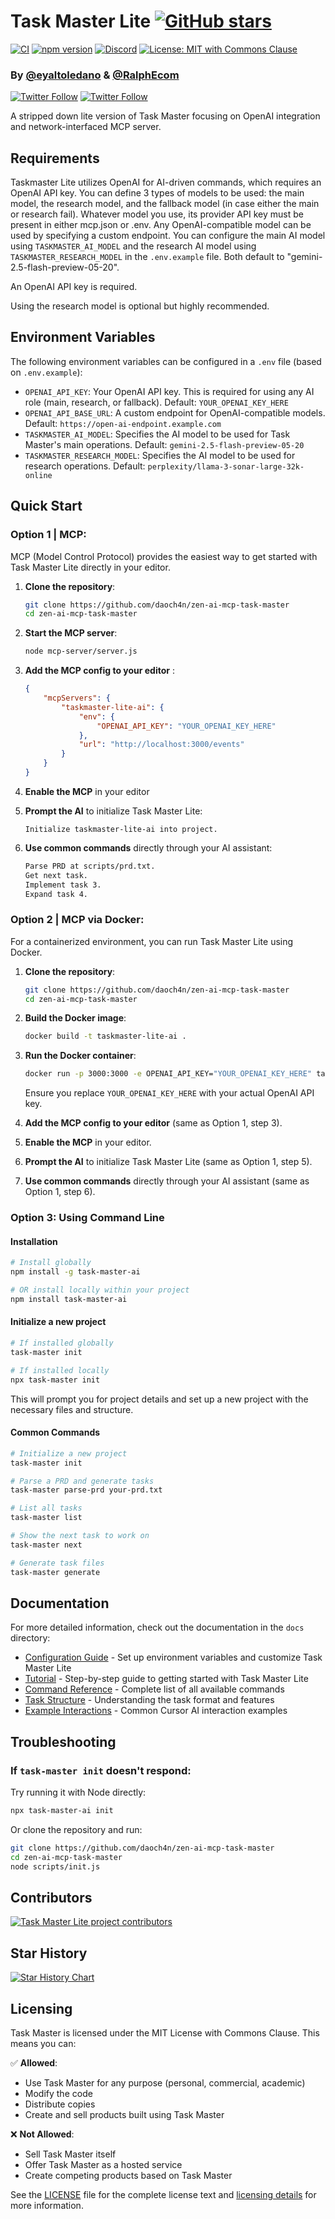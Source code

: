 # Task Master Lite [![GitHub stars](https://img.shields.io/github/stars/daoch4n/zen-ai-mcp-task-master?style=social)](https://github.com/daoch4n/zen-ai-mcp-task-master/stargazers)

[![CI](https://github.com/daoch4n/zen-ai-mcp-task-master/actions/workflows/ci.yml/badge.svg)](https://github.com/daoch4n/zen-ai-mcp-task-master/actions/workflows/ci.yml) [![npm version](https://badge.fury.io/js/task-master-ai.svg)](https://badge.fury.io/js/task-master-ai) [![Discord](https://dcbadge.limes.pink/api/server/https://discord.gg/taskmasterai?style=flat)](https://discord.gg/taskmasterai) [![License: MIT with Commons Clause](https://img.shields.io/badge/license-MIT%20with%20Commons%20Clause-blue.svg)](LICENSE)

### By [@eyaltoledano](https://x.com/eyaltoledano) & [@RalphEcom](https://x.com/RalphEcom)

[![Twitter Follow](https://img.shields.io/twitter/follow/eyaltoledano?style=flat)](https://x.com/eyaltoledano)
[![Twitter Follow](https://img.shields.io/twitter/follow/RalphEcom?style=flat)](https://x.com/RalphEcom)

A stripped down lite version of Task Master focusing on OpenAI integration and network-interfaced MCP server.

## Requirements

Taskmaster Lite utilizes OpenAI for AI-driven commands, which requires an OpenAI API key.
You can define 3 types of models to be used: the main model, the research model, and the fallback model (in case either the main or research fail). Whatever model you use, its provider API key must be present in either mcp.json or .env. Any OpenAI-compatible model can be used by specifying a custom endpoint.
You can configure the main AI model using `TASKMASTER_AI_MODEL` and the research AI model using `TASKMASTER_RESEARCH_MODEL` in the `.env.example` file. Both default to "gemini-2.5-flash-preview-05-20".

An OpenAI API key is required.

Using the research model is optional but highly recommended.

## Environment Variables

The following environment variables can be configured in a `.env` file (based on `.env.example`):

- `OPENAI_API_KEY`: Your OpenAI API key. This is required for using any AI role (main, research, or fallback). Default: `YOUR_OPENAI_KEY_HERE`
- `OPENAI_API_BASE_URL`: A custom endpoint for OpenAI-compatible models. Default: `https://open-ai-endpoint.example.com`
- `TASKMASTER_AI_MODEL`: Specifies the AI model to be used for Task Master's main operations. Default: `gemini-2.5-flash-preview-05-20`
- `TASKMASTER_RESEARCH_MODEL`: Specifies the AI model to be used for research operations. Default: `perplexity/llama-3-sonar-large-32k-online`

## Quick Start

### Option 1 | MCP:

MCP (Model Control Protocol) provides the easiest way to get started with Task Master Lite directly in your editor.

1.  **Clone the repository**:

    ```bash
    git clone https://github.com/daoch4n/zen-ai-mcp-task-master
    cd zen-ai-mcp-task-master
    ```

2.  **Start the MCP server**:

    ```bash
    node mcp-server/server.js
    ```

3.  **Add the MCP config to your editor** :

    ```json
    {
    	"mcpServers": {
    		"taskmaster-lite-ai": {
    			"env": {
    				"OPENAI_API_KEY": "YOUR_OPENAI_KEY_HERE"
    			},
    			"url": "http://localhost:3000/events"
    		}
    	}
    }
    ```

4.  **Enable the MCP** in your editor

5.  **Prompt the AI** to initialize Task Master Lite:

    ```
    Initialize taskmaster-lite-ai into project.
    ```

6.  **Use common commands** directly through your AI assistant:

    ```txt
    Parse PRD at scripts/prd.txt.
    Get next task.
    Implement task 3.
    Expand task 4.
    ```

### Option 2 | MCP via Docker:

For a containerized environment, you can run Task Master Lite using Docker.

1.  **Clone the repository**:

    ```bash
    git clone https://github.com/daoch4n/zen-ai-mcp-task-master
    cd zen-ai-mcp-task-master
    ```

2.  **Build the Docker image**:

    ```bash
    docker build -t taskmaster-lite-ai .
    ```

3.  **Run the Docker container**:

    ```bash
    docker run -p 3000:3000 -e OPENAI_API_KEY="YOUR_OPENAI_KEY_HERE" taskmaster-lite-ai
    ```

    Ensure you replace `YOUR_OPENAI_KEY_HERE` with your actual OpenAI API key.

4.  **Add the MCP config to your editor** (same as Option 1, step 3).
5.  **Enable the MCP** in your editor.
6.  **Prompt the AI** to initialize Task Master Lite (same as Option 1, step 5).
7.  **Use common commands** directly through your AI assistant (same as Option 1, step 6).

### Option 3: Using Command Line

#### Installation

```bash
# Install globally
npm install -g task-master-ai

# OR install locally within your project
npm install task-master-ai
```

#### Initialize a new project

```bash
# If installed globally
task-master init

# If installed locally
npx task-master init
```

This will prompt you for project details and set up a new project with the necessary files and structure.

#### Common Commands

```bash
# Initialize a new project
task-master init

# Parse a PRD and generate tasks
task-master parse-prd your-prd.txt

# List all tasks
task-master list

# Show the next task to work on
task-master next

# Generate task files
task-master generate
```

## Documentation

For more detailed information, check out the documentation in the `docs` directory:

- [Configuration Guide](docs/configuration.md) - Set up environment variables and customize Task Master Lite
- [Tutorial](docs/tutorial.md) - Step-by-step guide to getting started with Task Master Lite
- [Command Reference](docs/command-reference.md) - Complete list of all available commands
- [Task Structure](docs/task-structure.md) - Understanding the task format and features
- [Example Interactions](docs/examples.md) - Common Cursor AI interaction examples

## Troubleshooting

### If `task-master init` doesn't respond:

Try running it with Node directly:

```bash
npx task-master-ai init
```

Or clone the repository and run:

```bash
git clone https://github.com/daoch4n/zen-ai-mcp-task-master
cd zen-ai-mcp-task-master
node scripts/init.js
```

## Contributors

<a href="https://github.com/daoch4n/zen-ai-mcp-task-master/graphs/contributors">
  <img src="https://contrib.rocks/image?repo=daoch4n/zen-ai-mcp-task-master" alt="Task Master Lite project contributors" />
</a>

## Star History

[![Star History Chart](https://api.star-history.com/svg?repos=daoch4n/zen-ai-mcp-task-master&type=Timeline)](https://www.star-history.com/#daoch4n/zen-ai-mcp-task-master&Timeline)

## Licensing

Task Master is licensed under the MIT License with Commons Clause. This means you can:

✅ **Allowed**:

- Use Task Master for any purpose (personal, commercial, academic)
- Modify the code
- Distribute copies
- Create and sell products built using Task Master

❌ **Not Allowed**:

- Sell Task Master itself
- Offer Task Master as a hosted service
- Create competing products based on Task Master

See the [LICENSE](LICENSE) file for the complete license text and [licensing details](docs/licensing.md) for more information.
